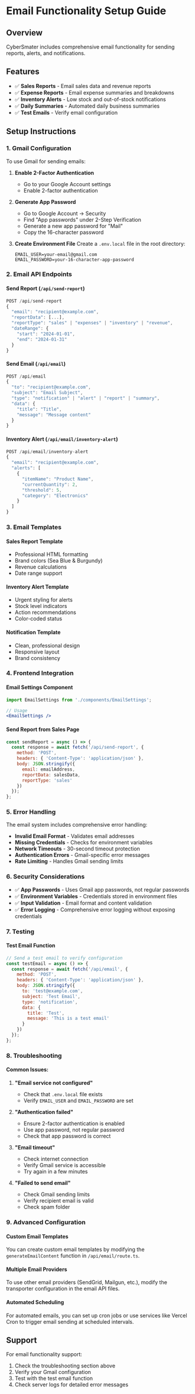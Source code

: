 # Email Functionality Setup Guide

## Overview
CyberSmater includes comprehensive email functionality for sending reports, alerts, and notifications.

## Features
- ✅ **Sales Reports** - Email sales data and revenue reports
- ✅ **Expense Reports** - Email expense summaries and breakdowns
- ✅ **Inventory Alerts** - Low stock and out-of-stock notifications
- ✅ **Daily Summaries** - Automated daily business summaries
- ✅ **Test Emails** - Verify email configuration

## Setup Instructions

### 1. Gmail Configuration
To use Gmail for sending emails:

1. **Enable 2-Factor Authentication**
   - Go to your Google Account settings
   - Enable 2-factor authentication

2. **Generate App Password**
   - Go to Google Account → Security
   - Find "App passwords" under 2-Step Verification
   - Generate a new app password for "Mail"
   - Copy the 16-character password

3. **Create Environment File**
   Create a `.env.local` file in the root directory:
   ```
   EMAIL_USER=your-email@gmail.com
   EMAIL_PASSWORD=your-16-character-app-password
   ```

### 2. Email API Endpoints

#### Send Report (`/api/send-report`)
```javascript
POST /api/send-report
{
  "email": "recipient@example.com",
  "reportData": [...],
  "reportType": "sales" | "expenses" | "inventory" | "revenue",
  "dateRange": {
    "start": "2024-01-01",
    "end": "2024-01-31"
  }
}
```

#### Send Email (`/api/email`)
```javascript
POST /api/email
{
  "to": "recipient@example.com",
  "subject": "Email Subject",
  "type": "notification" | "alert" | "report" | "summary",
  "data": {
    "title": "Title",
    "message": "Message content"
  }
}
```

#### Inventory Alert (`/api/email/inventory-alert`)
```javascript
POST /api/email/inventory-alert
{
  "email": "recipient@example.com",
  "alerts": [
    {
      "itemName": "Product Name",
      "currentQuantity": 2,
      "threshold": 5,
      "category": "Electronics"
    }
  ]
}
```

### 3. Email Templates

#### Sales Report Template
- Professional HTML formatting
- Brand colors (Sea Blue & Burgundy)
- Revenue calculations
- Date range support

#### Inventory Alert Template
- Urgent styling for alerts
- Stock level indicators
- Action recommendations
- Color-coded status

#### Notification Template
- Clean, professional design
- Responsive layout
- Brand consistency

### 4. Frontend Integration

#### Email Settings Component
```jsx
import EmailSettings from './components/EmailSettings';

// Usage
<EmailSettings />
```

#### Send Report from Sales Page
```javascript
const sendReport = async () => {
  const response = await fetch('/api/send-report', {
    method: 'POST',
    headers: { 'Content-Type': 'application/json' },
    body: JSON.stringify({
      email: emailAddress,
      reportData: salesData,
      reportType: 'sales'
    })
  });
};
```

### 5. Error Handling

The email system includes comprehensive error handling:

- **Invalid Email Format** - Validates email addresses
- **Missing Credentials** - Checks for environment variables
- **Network Timeouts** - 30-second timeout protection
- **Authentication Errors** - Gmail-specific error messages
- **Rate Limiting** - Handles Gmail sending limits

### 6. Security Considerations

- ✅ **App Passwords** - Uses Gmail app passwords, not regular passwords
- ✅ **Environment Variables** - Credentials stored in environment files
- ✅ **Input Validation** - Email format and content validation
- ✅ **Error Logging** - Comprehensive error logging without exposing credentials

### 7. Testing

#### Test Email Function
```javascript
// Send a test email to verify configuration
const testEmail = async () => {
  const response = await fetch('/api/email', {
    method: 'POST',
    headers: { 'Content-Type': 'application/json' },
    body: JSON.stringify({
      to: 'test@example.com',
      subject: 'Test Email',
      type: 'notification',
      data: {
        title: 'Test',
        message: 'This is a test email'
      }
    })
  });
};
```

### 8. Troubleshooting

#### Common Issues:

1. **"Email service not configured"**
   - Check that `.env.local` file exists
   - Verify `EMAIL_USER` and `EMAIL_PASSWORD` are set

2. **"Authentication failed"**
   - Ensure 2-factor authentication is enabled
   - Use app password, not regular password
   - Check that app password is correct

3. **"Email timeout"**
   - Check internet connection
   - Verify Gmail service is accessible
   - Try again in a few minutes

4. **"Failed to send email"**
   - Check Gmail sending limits
   - Verify recipient email is valid
   - Check spam folder

### 9. Advanced Configuration

#### Custom Email Templates
You can create custom email templates by modifying the `generateEmailContent` function in `/api/email/route.ts`.

#### Multiple Email Providers
To use other email providers (SendGrid, Mailgun, etc.), modify the transporter configuration in the email API files.

#### Automated Scheduling
For automated emails, you can set up cron jobs or use services like Vercel Cron to trigger email sending at scheduled intervals.

## Support

For email functionality support:
1. Check the troubleshooting section above
2. Verify your Gmail configuration
3. Test with the test email function
4. Check server logs for detailed error messages 